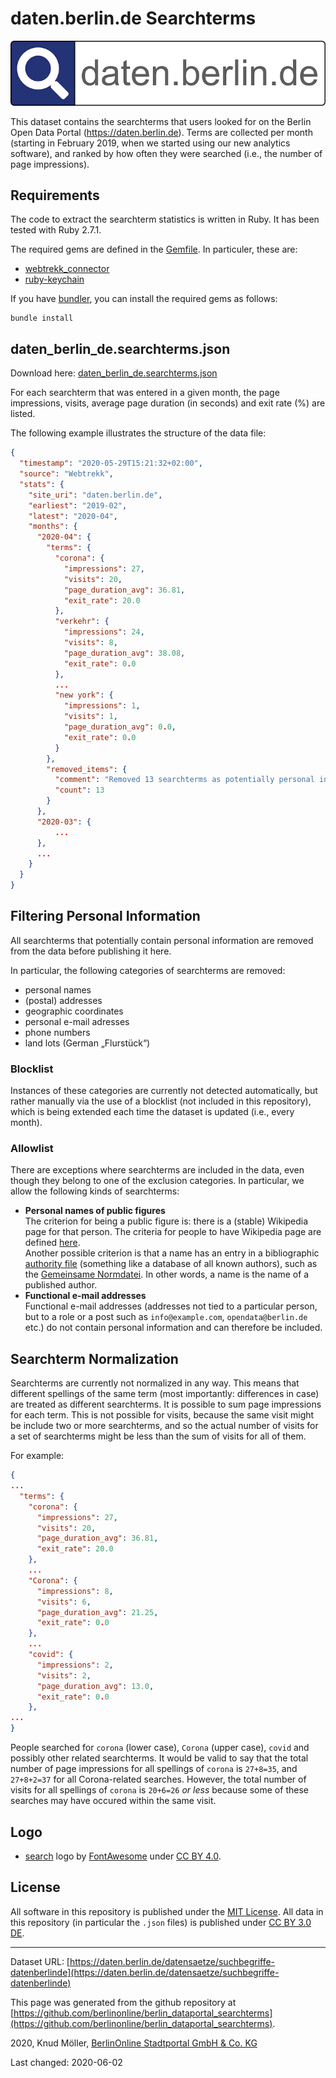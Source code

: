 # daten.berlin.de Searchterms

![logo for "daten.berlin.de searchterms" dataset](logo/searchterms-logo_complete_small.png)

This dataset contains the searchterms that users looked for on the Berlin Open Data Portal (https://daten.berlin.de).
Terms are collected per month (starting in February 2019, when we started using our new analytics software), and ranked by how often they were searched (i.e., the number of page impressions).

## Requirements

The code to extract the searchterm statistics is written in Ruby.
It has been tested with Ruby 2.7.1.

The required gems are defined in the [Gemfile](Gemfile). In particuler, these are:

- [webtrekk_connector](https://rubygems.org/gems/webtrekk_connector)
- [ruby-keychain](https://rubygems.org/gems/ruby-keychain)

If you have [bundler](https://bundler.io), you can install the required gems as follows:

```
bundle install
```

## daten_berlin_de.searchterms.json

Download here: [daten_berlin_de.searchterms.json](https://berlinonline.github.io/berlin_dataportal_searchterms/data/target/daten_berlin_de.searchterms.json)

For each searchterm that was entered in a given month, the page impressions, visits, average page duration (in seconds) and exit rate (%) are listed. 

The following example illustrates the structure of the data file:

```json
{
  "timestamp": "2020-05-29T15:21:32+02:00",
  "source": "Webtrekk",
  "stats": {
    "site_uri": "daten.berlin.de",
    "earliest": "2019-02",
    "latest": "2020-04",
    "months": {
      "2020-04": {
        "terms": {
          "corona": {
            "impressions": 27,
            "visits": 20,
            "page_duration_avg": 36.81,
            "exit_rate": 20.0
          },
          "verkehr": {
            "impressions": 24,
            "visits": 8,
            "page_duration_avg": 38.08,
            "exit_rate": 0.0
          },
          ...
          "new york": {
            "impressions": 1,
            "visits": 1,
            "page_duration_avg": 0.0,
            "exit_rate": 0.0
          }
        },
        "removed_items": {
          "comment": "Removed 13 searchterms as potentially personal information.",
          "count": 13
        }
      },
      "2020-03": {
          ...
      },
      ...
    }
  }
}
```

## Filtering Personal Information

All searchterms that potentially contain personal information are removed from the data before publishing it here.

In particular, the following categories of searchterms are removed:

- personal names
- (postal) addresses
- geographic coordinates
- personal e-mail adresses
- phone numbers
- land lots (German „Flurstück“)

### Blocklist

Instances of these categories are currently not detected automatically, but rather manually via the use of a blocklist (not included in this repository), which is being extended each time the dataset is updated (i.e., every month).

### Allowlist

There are exceptions where searchterms are included in the data, even though they belong to one of the exclusion categories.
In particular, we allow the following kinds of searchterms:

- **Personal names of public figures**\
The criterion for being a public figure is: there is a (stable) Wikipedia page for that person.
The criteria for people to have Wikipedia page are defined [here](https://en.wikipedia.org/wiki/Wikipedia:Notability_(people) "Definition of notability for people on Wikipedia").\
Another possible criterion is that a name has an entry in a bibliographic [authority file](https://en.wikipedia.org/wiki/Authority_control) (something like a database of all known authors), such as the [Gemeinsame Normdatei](https://www.dnb.de/EN/Professionell/Standardisierung/GND/gnd_node.html).
In other words, a name is the name of a published author.
- **Functional e-mail addresses**\
Functional e-mail addresses (addresses not tied to a particular person, but to a role or a post such as `info@example.com`, `opendata@berlin.de` etc.) do not contain personal information and can therefore be included.

## Searchterm Normalization

Searchterms are currently not normalized in any way.
This means that different spellings of the same term (most importantly: differences in case) are treated as different searchterms.
It is possible to sum page impressions for each term.
This is not possible for visits, because the same visit might be include two or more searchterms, and so the actual number of visits for a set of searchterms might be less than the sum of visits for all of them.

For example:

```json
{
...
  "terms": {
    "corona": {
      "impressions": 27,
      "visits": 20,
      "page_duration_avg": 36.81,
      "exit_rate": 20.0
    },
    ...
    "Corona": {
      "impressions": 8,
      "visits": 6,
      "page_duration_avg": 21.25,
      "exit_rate": 0.0
    },
    ...
    "covid": {
      "impressions": 2,
      "visits": 2,
      "page_duration_avg": 13.0,
      "exit_rate": 0.0
    },
...
}
```

People searched for `corona` (lower case), `Corona` (upper case), `covid` and possibly other related searchterms.
It would be valid to say that the total number of page impressions for all spellings of `corona` is `27+8=35`, and `27+8+2=37` for all Corona-related searches.
However, the total number of visits for all spellings of `corona` is `20+6=26` _or less_ because some of these searches may have occured within the same visit.

## Logo

- [search](https://fontawesome.com/icons/search) logo by [FontAwesome](https://fontawesome.com) under [CC BY 4.0](https://creativecommons.org/licenses/by/4.0/).

## License

All software in this repository is published under the [MIT License](LICENSE).
All data in this repository (in particular the `.json` files) is published under [CC BY 3.0 DE](https://creativecommons.org/licenses/by/3.0/de/).

---

Dataset URL: [https://daten.berlin.de/datensaetze/suchbegriffe-datenberlinde](https://daten.berlin.de/datensaetze/suchbegriffe-datenberlinde)

This page was generated from the github repository at [https://github.com/berlinonline/berlin_dataportal_searchterms](https://github.com/berlinonline/berlin_dataportal_searchterms).

2020, Knud Möller, [BerlinOnline Stadtportal GmbH & Co. KG](https://www.berlinonline.net)

Last changed: 2020-06-02
